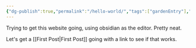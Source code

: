 ```yaml
---
{"dg-publish":true,"permalink":"/hello-world/","tags":["gardenEntry"],"noteIcon":""}
---
```


Trying to get this website going, using obsidian as the editor. Pretty neat.

Let's get a [[First Post\|First Post]] going with a link to see if that works.